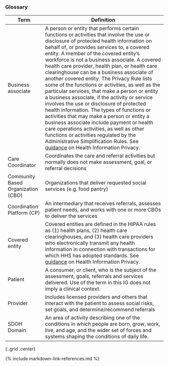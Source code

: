 ###  Glossary


| Term    |  Definition |
| -------- | ---------- |
|  Business associate     | A person or entity that performs certain functions or activities that involve the use or disclosure of protected health information on behalf of, or provides services to, a covered entity.  A member of the covered entity’s workforce is not a business associate.  A covered health care provider, health plan, or health care clearinghouse can be a business associate of another covered entity.  The Privacy Rule lists some of the functions or activities, as well as the particular services, that make a person or entity a business associate, if the activity or service involves the use or disclosure of protected health information. The types of functions or activities that may make a person or entity a business associate include payment or health care operations activities, as well as other functions or activities regulated by the Administrative Simplification Rules.  See [guidance](https://www.hhs.gov/hipaa/for-professionals/privacy/guidance/business-associates/index.html) on Health Information Privacy. |
|  Care Coordinator                     | Coordinates the care and referral activities but normally does not make assessment, goal, or referral decisions  |
|  Community Based Organization (CBO)   | Organizations that deliver requested social services (e.g. food pantry)  |
|  Coordination Platform (CP)           | An intermediary that receives referrals, assesses patient needs, and works with one or more CBOs to deliver the services  |
|  Covered entity                       | Covered entities are defined in the HIPAA rules as (1) health plans, (2) health care clearinghouses, and (3) health care providers who electronically transmit any health information in connection with transactions for which HHS has adopted standards.   See [guidance](https://www.hhs.gov/hipaa/for-professionals/covered-entities/index.html) on Health Information Privacy.|
|  Patient                              | A consumer, or client, who is the subject of the assessment, goals, referrals and services delivered. Use of the term in this IG does not imply a clinical context.   |
|  Provider                             | Includes licensed providers and others that interact with the patient to assess social risks, set goals, and determine/recommend referrals  |
|  SDOH Domain                          | An area of activity describing one of the conditions in which people are born, grow, work, live, and age, and the wider set of forces and systems shaping the conditions of daily life.   |
{:.grid .center}


{% include markdown-link-references.md %}